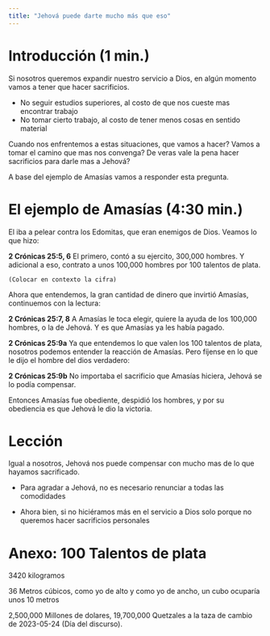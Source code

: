```yaml
---
title: "Jehová puede darte mucho más que eso"
---
```


Introducción (1 min.)
=====================

Si nosotros queremos expandir nuestro servicio a Dios, en algún momento vamos
a tener que hacer sacrificios.

* No seguir estudios superiores, al costo de que nos cueste mas encontrar
  trabajo
* No tomar cierto trabajo, al costo de tener menos cosas en sentido material

Cuando nos enfrentemos a estas situaciones, que vamos a hacer? Vamos a tomar el
camino que mas nos convenga? De veras vale la pena hacer sacrificios para darle
mas a Jehová?

A base del ejemplo de Amasías vamos a responder esta pregunta.

El ejemplo de Amasías (4:30 min.)
=================================

El iba a pelear contra los Edomitas, que eran enemigos de Dios. Veamos lo que
hizo:

**2 Crónicas 25:5, 6** El primero, contó a su ejercito, 300,000 hombres.
Y adicional a eso, contrato a unos 100,000 hombres por 100 talentos de plata.

`(Colocar en contexto la cifra)`

Ahora que entendemos, la gran cantidad de dinero que invirtió Amasías,
continuemos con la lectura:

**2 Crónicas 25:7, 8** A Amasías le toca elegir, quiere la ayuda de los 100,000
hombres, o la de Jehová. Y es que Amasías ya les había pagado.

**2 Crónicas 25:9a** Ya que entendemos lo que valen los 100 talentos de plata,
nosotros podemos entender la reacción de Amasías. Pero fíjense en lo que le
dijo el hombre del dios verdadero:

**2 Crónicas 25:9b** No importaba el sacrificio que Amasías hiciera, Jehová se
lo podía compensar.

Entonces Amasías fue obediente, despidió los hombres, y por su obediencia es
que Jehová le dio la victoria.

Lección
=======

Igual a nosotros, Jehová nos puede compensar con mucho mas de lo que hayamos
sacrificado.

* Para agradar a Jehová, no es necesario renunciar a todas las comodidades

* Ahora bien, si no hiciéramos más en el servicio a Dios solo porque no
  queremos hacer sacrificios personales

Anexo: 100 Talentos de plata
============================

3420 kilogramos

36 Metros cúbicos, como yo de alto y como yo de ancho, un cubo ocuparía unos 10
metros

2,500,000 Millones de dolares, 19,700,000 Quetzales a la taza de cambio de
2023-05-24 (Día del discurso).

